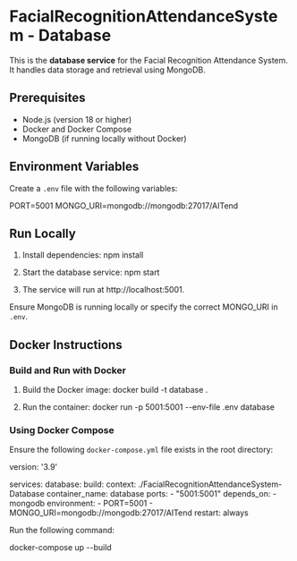 # FacialRecognitionAttendanceSystem - Database

This is the **database service** for the Facial Recognition Attendance System. It handles data storage and retrieval using MongoDB.

## Prerequisites

- Node.js (version 18 or higher)
- Docker and Docker Compose
- MongoDB (if running locally without Docker)

## Environment Variables

Create a `.env` file with the following variables:

PORT=5001
MONGO_URI=mongodb://mongodb:27017/AITend

## Run Locally

1. Install dependencies:
   npm install

2. Start the database service:
   npm start

3. The service will run at http://localhost:5001.

Ensure MongoDB is running locally or specify the correct MONGO_URI in `.env`.

## Docker Instructions

### Build and Run with Docker

1. Build the Docker image:
   docker build -t database .

2. Run the container:
   docker run -p 5001:5001 --env-file .env database

### Using Docker Compose

Ensure the following `docker-compose.yml` file exists in the root directory:

version: '3.9'

services:
  database:
    build:
      context: ./FacialRecognitionAttendanceSystem-Database
    container_name: database
    ports:
      - "5001:5001"
    depends_on:
      - mongodb
    environment:
      - PORT=5001
      - MONGO_URI=mongodb://mongodb:27017/AITend
    restart: always

Run the following command:

docker-compose up --build